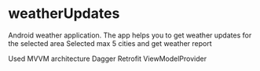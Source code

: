 # weatherUpdates
Android weather application. The app helps you to get weather updates for the selected area
Selected max 5 cities and get weather report

Used MVVM architecture
Dagger
Retrofit
ViewModelProvider

